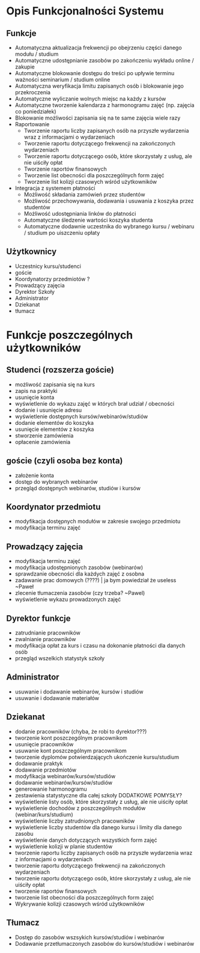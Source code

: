 # Opis Funkcjonalności Systemu

## Funkcje

- Automatyczna aktualizacja frekwencji po obejrzeniu części danego modułu / studium
- Automatyczne udostępnianie zasobów po zakończeniu wykładu online / zakupie
- Automatyczne blokowanie dostępu do treści po upływie terminu ważności seminarium / studium online
- Automatyczna weryfikacja limitu zapisanych osób i blokowanie jego przekroczenia
- Automatyczne wyliczanie wolnych miejsc na każdy z kursów
- Automatyczne tworzenie kalendarza z harmonogramu zajęć (np. zajęcia co poniedziałek)
- Blokowanie możliwości zapisania się na te same zajęcia wiele razy
- Raportowanie
  - Tworzenie raportu liczby zapisanych osób na przyszłe wydarzenia wraz z informacjami o wydarzeniach
  - Tworzenie raportu dotyczącego frekwencji na zakończonych wydarzeniach
  - Tworzenie raportu dotyczącego osób, które skorzystały z usług, ale nie uiściły opłat
  - Tworzenie raportów finansowych
  - Tworzenie list obecności dla poszczególnych form zajęć
  - Tworzenie list kolizji czasowych wśród użytkowników
- Integracja z systemem płatności 
  - Możliwość składania zamówień przez studentów
  - Możliwość przechowywania, dodawania i usuwania z koszyka przez studentów
  - Możliwość udostępniania linków do płatności
  - Automatyczne śledzenie wartości koszyka studenta
  - Automatyczne dodawnie uczestnika do wybranego kursu / webinaru / studium po uiszczeniu opłaty


## Użytkownicy

- Uczestnicy kursu/studenci
- goście
- Koordynatorzy przedmiotów ?
- Prowadzący zajęcia
- Dyrektor Szkoły
- Administrator
- Dziekanat
- tłumacz

# Funkcje poszczególnych użytkowników 

## Studenci (rozszerza goście) 

- możliwość zapisania się na kurs
- zapis na praktyki
- usunięcie konta
- wyświetlenie do wykazu zajęć w których brał udział / obecności
- dodanie i usunięcie adresu
- wyświetlenie dostępnych kursów/webinarów/studiów
- dodanie elementów do koszyka
- usunięcie elementów z koszyka
- stworzenie zamówienia
- opłacenie zamówienia

## goście (czyli osoba bez konta)
- założenie konta
- dostęp do wybranych webinarów
- przegląd dostępnych webinarów, studiów i kursów

## Koordynator przedmiotu
- modyfikacja dostępnych modułów w zakresie swojego przedmiotu
- modyfikacja terminu zajęć

## Prowadzący zajęcia
- modyfikacja terminu zajęć
- modyfikacja udostępnionych zasobów (webinarów)
- sprawdzanie obecności dla każdych zajęć z osobna
- zadawanie prac domowych (????) | ja bym powiedział że useless ~Paweł
- zlecenie tłumaczenia zasobów (czy trzeba? ~Pawel)
- wyświetlenie wykazu prowadzonych zajęć

## Dyrektor funkcje
- zatrudnianie pracowników
- zwalnianie pracowników
- modyfikacja opłat za kurs i czasu na dokonanie płatności dla danych osób
- przegląd wszelkich statystyk szkoły

## Administrator
- usuwanie i dodawanie webinarów, kursów i studiów
- usuwanie i dodawanie materiałów

## Dziekanat
- dodanie pracowników (chyba, że robi to dyrektor???)
- tworzenie kont poszczególnym pracownikom
- usunięcie pracowników
- usuwanie kont poszczególnym pracownikom
- tworzenie dyplomów potwierdzających ukończenie kursu/studium
- dodawanie praktyk
- dodawanie przedmiotów
- modyfikacja webinarów/kursów/studiów
- dodawanie webinarów/kursów/studiów
- generowanie harmonogramu
- zestawienia statystyczne dla całej szkoły DODATKOWE POMYSŁY?
- wyświetlenie listy osób, które skorzystały z usług, ale nie uiściły opłat
- wyświetlenie dochodów z poszczególnych modułów (webinar/kurs/studium)
- wyświetlenie liczby zatrudnionych pracowników
- wyświetlenie liczby studentów dla danego kursu i limity dla danego zasobu
- wyświetlenie danych dotyczących wszystkich form zajęć
- wyświetlenie kolizji w planie studentów
- tworzenie raportu liczby zapisanych osób na przyszłe wydarzenia wraz z informacjami o wydarzeniach
- tworzenie raportu dotyczącego frekwencji na zakończonych wydarzeniach
- tworzenie raportu dotyczącego osób, które skorzystały z usług, ale nie uiściły opłat
- tworzenie raportów finansowych
- tworzenie list obecności dla poszczególnych form zajęć
- Wykrywanie kolizji czasowych wśród użytkowników

## Tłumacz

- Dostęp do zasobów wszsykich kursów/studiów i webinarów
- Dodawanie przetłumaczonych zasobów do kursów/studiów i webinarów
